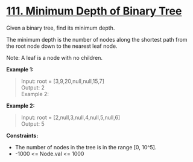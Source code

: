 # [111. Minimum Depth of Binary Tree](https://leetcode.com/problems/minimum-depth-of-binary-tree/description/)

Given a binary tree, find its minimum depth.

The minimum depth is the number of nodes along the shortest path from the root node down to the nearest leaf node.

Note: A leaf is a node with no children.

**Example 1:**

> Input: root = [3,9,20,null,null,15,7] <br>
> Output: 2 <br>
> Example 2:

**Example 2:**

> Input: root = [2,null,3,null,4,null,5,null,6] <br>
> Output: 5

**Constraints:**

- The number of nodes in the tree is in the range [0, 10^5].
- -1000 <= Node.val <= 1000
